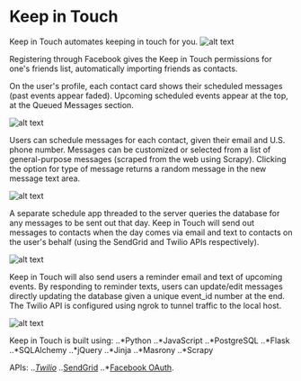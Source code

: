 # Keep in Touch
Keep in Touch automates keeping in touch for you. 
![alt text](https://github.com/inhyebaik/keep_in_touch/blob/master/static/readmepics/index.png "Keep in Touch index page")


Registering through Facebook gives the Keep in Touch permissions for one's friends list, automatically importing friends as contacts. 

On the user's profile, each contact card shows their scheduled messages (past events appear faded). Upcoming scheduled events appear at the top, at the Queued Messages section. 


![alt text](https://github.com/inhyebaik/keep_in_touch/blob/master/static/readmepics/profile.png "Keep in Touch User Profile")


Users can schedule messages for each contact, given their email and U.S. phone number. Messages can be customized or selected from a list of general-purpose messages (scraped from the web using Scrapy). Clicking the option for type of message returns a random message in the new message text area. 


![alt text](https://github.com/inhyebaik/keep_in_touch/blob/master/static/readmepics/neweventform.png "Keep in Touch new event form")


A separate schedule app threaded to the server queries the database for any messages to be sent out that day. Keep in Touch will send out messages to contacts when the day comes via email and text to contacts on the user's behalf (using the SendGrid and Twilio APIs respectively).  


![alt text](https://github.com/inhyebaik/keep_in_touch/blob/master/static/readmepics/emailreceived.png "Keep in Touch contact's inbox")


Keep in Touch will also send users a reminder email and text of upcoming events. By responding to reminder texts, users can update/edit messages directly updating the database given a unique event_id number at the end. The Twilio API is configured using ngrok to tunnel traffic to the local host. 


![alt text](https://github.com/inhyebaik/keep_in_touch/blob/master/static/readmepics/updatedbsms.png "Keep in Touch reminder SMS update")


Keep in Touch is built using:
..*Python
..*JavaScript
..*PostgreSQL
..*Flask
..*SQLAlchemy
..*jQuery
..*Jinja
..*Masrony
..*Scrapy


APIs: 
..*[Twilio](https://github.com/twilio)
..*[SendGrid](https://github.com/sendgrid)
..*[Facebook OAuth](https://developers.facebook.com/docs/facebook-login/web). 